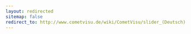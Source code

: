```yaml
---
layout: redirected
sitemap: false
redirect_to: http://www.cometvisu.de/wiki/CometVisu/slider_(Deutsch)
---
```



